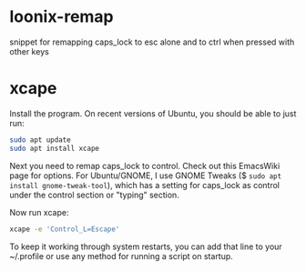 # loonix-remap
snippet for remapping caps_lock to esc alone and to ctrl when pressed with other keys

# xcape

Install the program. On recent versions of Ubuntu, you should be able to just run:

```bash
sudo apt update
sudo apt install xcape
```
Next you need to remap caps_lock to control. Check out this EmacsWiki page for options. For Ubuntu/GNOME, I use GNOME Tweaks ($ `sudo apt install gnome-tweak-tool`), which has a setting for caps_lock as control under the control section or "typing" section.

Now run xcape:

```bash
xcape -e 'Control_L=Escape'
```
To keep it working through system restarts, you can add that line to your ~/.profile or use any method for running a script on startup.
